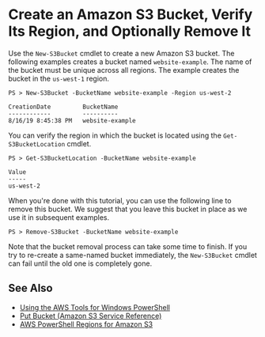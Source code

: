 # Create an Amazon S3 Bucket, Verify Its Region, and Optionally Remove It<a name="pstools-s3-bucket-create"></a>

Use the `New-S3Bucket` cmdlet to create a new Amazon S3 bucket\. The following examples creates a bucket named `website-example`\. The name of the bucket must be unique across all regions\. The example creates the bucket in the `us-west-1` region\.

```
PS > New-S3Bucket -BucketName website-example -Region us-west-2

CreationDate         BucketName
------------         ----------
8/16/19 8:45:38 PM   website-example
```

You can verify the region in which the bucket is located using the `Get-S3BucketLocation` cmdlet\.

```
PS > Get-S3BucketLocation -BucketName website-example

Value
-----
us-west-2
```

When you're done with this tutorial, you can use the following line to remove this bucket\. We suggest that you leave this bucket in place as we use it in subsequent examples\.

```
PS > Remove-S3Bucket -BucketName website-example
```

Note that the bucket removal process can take some time to finish\. If you try to re\-create a same\-named bucket immediately, the `New-S3Bucket` cmdlet can fail until the old one is completely gone\.

## See Also<a name="pstools-seealso-s3-bucket-create"></a>
+  [Using the AWS Tools for Windows PowerShell](pstools-using.md) 
+  [Put Bucket \(Amazon S3 Service Reference\)](https://docs.aws.amazon.com/AmazonS3/latest/API/RESTBucketPUT.html) 
+  [AWS PowerShell Regions for Amazon S3](https://docs.aws.amazon.com/general/latest/gr/rande.html#s3_region) 